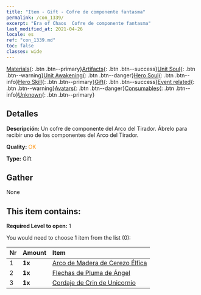 ```yaml
---
title: "Item - Gift - Cofre de componente fantasma"
permalink: /con_1339/
excerpt: "Era of Chaos  Cofre de componente fantasma"
last_modified_at: 2021-04-26
locale: es
ref: "con_1339.md"
toc: false
classes: wide
---
```

 [Materials](/ItemsES/){: .btn .btn--primary}[Artifacts](/ItemsES/Artifacts/){: .btn .btn--success}[Unit Soul](/ItemsES/UnitSoul/){: .btn .btn--warning}[Unit Awakening](/ItemsES/UnitAwakening/){: .btn .btn--danger}[Hero Soul](/ItemsES/HeroSoul/){: .btn .btn--info}[Hero Skill](/ItemsES/HeroSkill/){: .btn .btn--primary}[Gift](/ItemsES/Gift/){: .btn .btn--success}[Event related](/ItemsES/Events/){: .btn .btn--warning}[Avatars](/ItemsES/Avatars/){: .btn .btn--danger}[Consumables](/ItemsES/Consumables/){: .btn .btn--info}[Unknown](/ItemsES/Unknown/){: .btn .btn--primary}

## Detalles
 **Descripción:** Un cofre de componente del Arco del Tirador. Ábrelo para recibir uno de los componentes del Arco del Tirador.

 **Quality:** <span style="color: #FF8C00">OK</span>

 **Type:** Gift

## Gather

  None

## This item contains:

 **Required Level to open:** 1

 You would need to choose 1 item from the list (0):

  | Nr | Amount |     Item    |
  |:---|:-------|:------------|
  | 1 |  **1x** | [Arco de Madera de Cerezo Élfica](/ItemsES/art_103/) |  | 
  | 2 |  **1x** | [Flechas de Pluma de Ángel](/ItemsES/art_104/) |  | 
  | 3 |  **1x** | [Cordaje de Crin de Unicornio](/ItemsES/art_105/) |  | 
